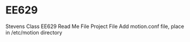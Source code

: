 # EE629
Stevens Class EE629
Read Me File
Project File
Add motion.conf file, place in /etc/motion directory
